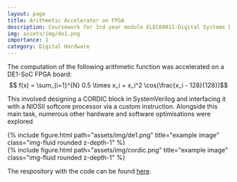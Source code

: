 ```yaml
---
layout: page
title: Arithmetic Accelerator on FPGA
description: Coursework for 3rd year module ELEC60011-Digital Systems Design
img: assets/img/de1.png
importance: 1
category: Digital Hardware
---
```


The computation of the following arithmetic function was accelerated on a DE1-SoC FPGA board:
$$ f(x) = \sum_{i=1}^{N} 0.5 \times x_i + x_i^2 \cos(\frac{x_i - 128}{128})$$

This involved designing a CORDIC block in SystemVerilog and interfacing it with a NIOSII softcore processor via a custom instruction. Alongside this main task, numerous other hardware and software optimisations were explored 

<div class="row justify-content-sm-center">
    <div class="col-sm-8 mt-3 mt-md-0">
        {% include figure.html path="assets/img/de1.png" title="example image" class="img-fluid rounded z-depth-1" %}
    </div>
    <div class="col-sm-4 mt-3 mt-md-0">
        {% include figure.html path="assets/img/cordic.png" title="example image" class="img-fluid rounded z-depth-1" %}
    </div>
</div>

The respository with the code can be found [here](https://github.com/krishagrawal112/Arithmetic-Accelerator-FPGA).